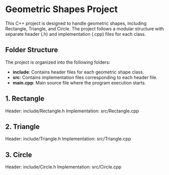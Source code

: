 # Geometric Shapes Project

This C++ project is designed to handle geometric shapes, including Rectangle, Triangle, and Circle. The project follows a modular structure with separate header (.h) and implementation (.cpp) files for each class.

## Folder Structure

The project is organized into the following folders:


- **include**: Contains header files for each geometric shape class.
- **src**: Contains implementation files corresponding to each header file.
- **main.cpp**: Main source file where the program execution starts.

##  1. Rectangle
Header: include/Rectangle.h
Implementation: src/Rectangle.cpp
## 2. Triangle
Header: include/Triangle.h
Implementation: src/Triangle.cpp
## 3. Circle
Header: include/Circle.h
Implementation: src/Circle.cpp
